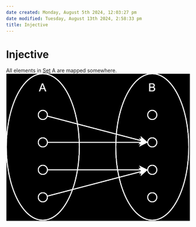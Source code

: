 ```yaml
---  
date created: Monday, August 5th 2024, 12:03:27 pm  
date modified: Tuesday, August 13th 2024, 2:58:33 pm  
title: Injective  
---  
```

# Injective  
All elements in [Set](../Sets/Set.md) A are mapped somewhere.  
![Injective.svg](../_images/Injective.svg)